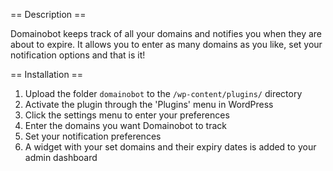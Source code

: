 == Description ==

Domainobot keeps track of all your domains and notifies you when they are about to expire.
It allows you to enter as many domains as you like, set your notification options and that is it!


== Installation ==

1. Upload the folder `domainobot` to the `/wp-content/plugins/` directory
2. Activate the plugin through the 'Plugins' menu in WordPress
3. Click the settings menu to enter your preferences
4. Enter the domains you want Domainobot to track
5. Set your notification preferences
6. A widget with your set domains and their expiry dates is added to your admin dashboard
